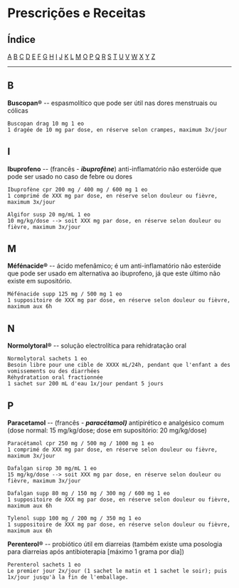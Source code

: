 # Prescrições e Receitas

## Índice

[A](#a) [B](#b) [C](#c) [D](#d) [E](#e) [F](#f) [G](#g) [H](#h) [I](#i) [J](#j) [K](#k) [L](#l) [M](#n) [O](#o) [P](#p) [Q](#q) [R](#r) [S](#s) [T](#t) [U](#u) [V](#v) [W](#w) [X](#x) [Y](#y) [Z](#z)

---

## B

**Buscopan®** -- espasmolítico que pode ser útil nas dores menstruais ou cólicas  

```
Buscopan drag 10 mg 1 eo
1 dragée de 10 mg par dose, en réserve selon crampes, maximum 3x/jour
```

## I

**Ibuprofeno** -- (francês - ***ibuprofène***) anti-inflamatório não esteróide que pode ser usado no caso de febre ou dores

```
Ibuprofène cpr 200 mg / 400 mg / 600 mg 1 eo  
1 comprimé de XXX mg par dose, en réserve selon douleur ou fièvre, maximum 3x/jour

Algifor susp 20 mg/mL 1 eo  
10 mg/kg/dose --> soit XXX mg par dose, en réserve selon douleur ou fièvre, maximum 3x/jour
```

## M

**Méfénacide®** -- ácido mefenâmico; é um anti-inflamatório não esteróide que pode ser usado em alternativa ao ibuprofeno, já que este último não existe em supositório.

```
Méfénacide supp 125 mg / 500 mg 1 eo
1 suppositoire de XXX mg par dose, en réserve selon douleur ou fièvre, maximum aux 6h
```

## N

**Normolytoral®** -- solução electrolítica para rehidratação oral

```
Normolytoral sachets 1 eo
Besoin libre pour une cible de XXXX mL/24h, pendant que l'enfant a des vomissements ou des diarrhées
Réhydratation oral fractionnée
1 sachet sur 200 mL d'eau 1x/jour pendant 5 jours
```

## P

**Paracetamol** -- (francês - ***paracétamol)*** antipirético e analgésico comum (dose normal: 15 mg/kg/dose; dose em supositório: 20 mg/kg/dose)

```
Paracétamol cpr 250 mg / 500 mg / 1000 mg 1 eo  
1 comprimé de XXX mg par dose, en réserve selon douleur ou fièvre, maximum 3x/jour

Dafalgan sirop 30 mg/mL 1 eo  
15 mg/kg/dose --> soit XXX mg par dose, en réserve selon douleur ou fièvre, maximum 3x/jour

Dafalgan supp 80 mg / 150 mg / 300 mg / 600 mg 1 eo
1 suppositoire de XXX mg par dose, en réserve selon douleur ou fièvre, maximum aux 6h

Tylenol supp 100 mg / 200 mg / 350 mg 1 eo
1 suppositoire de XXX mg par dose, en réserve selon douleur ou fièvre, maximum aux 6h
```

**Perenterol®** -- probiótico útil em diarreias (também existe uma posologia para diarreias após antibioterapia [máximo 1 grama por dia])

```
Perenterol sachets 1 eo  
Le premier jour 2x/jour (1 sachet le matin et 1 sachet le soir); puis 1x/jour jusqu'à la fin de l'emballage.
```
